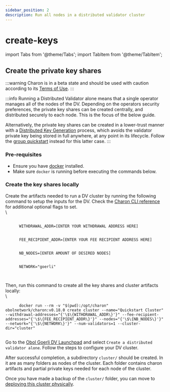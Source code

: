 ```yaml
---
sidebar_position: 2
description: Run all nodes in a distributed validator cluster
---
```


# create-keys

import Tabs from '@theme/Tabs'; import TabItem from '@theme/TabItem';

## Create the private key shares

:::warning Charon is in a beta state and should be used with caution according to its [Terms of Use](https://obol.tech/terms.pdf). :::

:::info Running a Distributed Validator alone means that a single operator manages all of the nodes of the DV. Depending on the operators security preferences, the private key shares can be created centrally, and distributed securely to each node. This is the focus of the below guide.

Alternatively, the private key shares can be created in a lower-trust manner with a [Distributed Key Generation](../../key-concepts.md#distributed-validator-key-generation-ceremony) process, which avoids the validator private key being stored in full anywhere, at any point in its lifecycle. Follow the [group quickstart](../group/index.md) instead for this latter case. :::

### Pre-requisites

* Ensure you have [docker](https://docs.docker.com/engine/install/) installed.
* Make sure `docker` is running before executing the commands below.

### Create the key shares locally

Create the artifacts needed to run a DV cluster by running the following command to setup the inputs for the DV. Check the [Charon CLI reference](https://github.com/ObolNetwork/obol-docs/blob/main/versioned_docs/version-v0.18.0/charon/charon-cli-reference/README.md) for additional optional flags to set.\
\


```
      
      WITHDRAWAL_ADDR=[ENTER YOUR WITHDRAWAL ADDRESS HERE]
      

      FEE_RECIPIENT_ADDR=[ENTER YOUR FEE RECIPIENT ADDRESS HERE]
      

      NB_NODES=[ENTER AMOUNT OF DESIRED NODES]
      

      NETWORK="goerli"
      
    
```

Then, run this command to create all the key shares and cluster artifacts locally:\
\


```
      docker run --rm -v "$(pwd):/opt/charon" obolnetwork/charon:v0.18.0 create cluster --name="Quickstart Cluster" --withdrawal-addresses="{'\$\{WITHDRAWAL_ADDR\}'}" --fee-recipient-addresses="{'\$\{FEE_RECIPIENT_ADDR\}'}" --nodes="{'\$\{NB_NODES\}'}" --network="{'\$\{NETWORK\}'}" --num-validators=1 --cluster-dir="cluster"
    
```

Go to the [Obol Goerli DV Launchpad](https://goerli.launchpad.obol.tech) and select `Create a distributed validator alone`. Follow the steps to configure your DV cluster.

After successful completion, a subdirectory `cluster/` should be created. In it are as many folders as nodes of the cluster. Each folder contains charon artifacts and partial private keys needed for each node of the cluster.

Once you have made a backup of the `cluster/` folder, you can move to [deploying this cluster physically](deploy.md).

